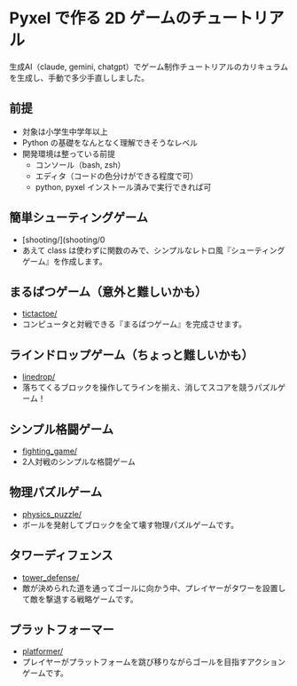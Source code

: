 # Pyxel で作る 2D ゲームのチュートリアル

生成AI（claude, gemini, chatgpt）でゲーム制作チュートリアルのカリキュラムを生成し、手動で多少手直ししました。

## 前提
- 対象は小学生中学年以上
- Python の基礎をなんとなく理解できそうなレベル
- 開発環境は整っている前提
  - コンソール（bash, zsh）
  - エディタ（コードの色分けができる程度で可）
  - python, pyxel インストール済みで実行できれば可


## 簡単シューティングゲーム

- [shooting/](shooting/0
- あえて class は使わずに関数のみで、シンプルなレトロ風『シューティングゲーム』を作成します。

## まるばつゲーム（意外と難しいかも）

- [tictactoe/](tictactoe/)
- コンピュータと対戦できる『まるばつゲーム』を完成させます。

## ラインドロップゲーム（ちょっと難しいかも）

- [linedrop/](linedrop/)
- 落ちてくるブロックを操作してラインを揃え、消してスコアを競うパズルゲーム！

## シンプル格闘ゲーム

- [fighting_game/](fighting_game/)
- 2人対戦のシンプルな格闘ゲーム

## 物理パズルゲーム

- [physics_puzzle/](physics_puzzle/)
- ボールを発射してブロックを全て壊す物理パズルゲームです。

## タワーディフェンス

- [tower_defense/](tower_defense/)
- 敵が決められた道を通ってゴールに向かう中、プレイヤーがタワーを設置して敵を撃退する戦略ゲームです。

## プラットフォーマー

- [platformer/](platformer/)
- プレイヤーがプラットフォームを跳び移りながらゴールを目指すアクションゲームです。

